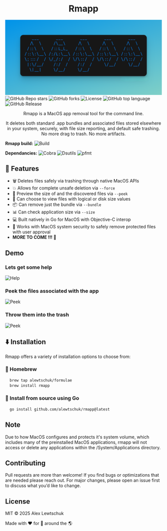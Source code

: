 
<h1 align="center">Rmapp</h1>
<p align="center">
  
![ascii.png](/readme-files/ascii.png)
![GitHub Repo stars](https://img.shields.io/github/stars/alewtschuk/rmapp?style=for-the-badge)
![GitHub forks](https://img.shields.io/github/forks/alewtschuk/rmapp?style=for-the-badge)
![License](https://img.shields.io/badge/MIT%20-%20license?style=for-the-badge&label=license)
![GitHub top language](https://img.shields.io/github/languages/top/alewtschuk/rmapp?style=for-the-badge&logo=go&logoColor=white&logoSize=auto&label=%20)
![GitHub Release](https://img.shields.io/github/v/release/alewtschuk/rmapp?style=for-the-badge)

</p>


<p align="center">
Rmapp is a MacOS app removal tool for the command line.
</p>

<p align="center">
It deletes both standard .app bundles and associated files stored elsewhere
in your system, securely, with file size reporting, and default safe trashing. No more drag to trash. No more artifacts.
</p>

**Rmapp build:** ![Build](https://github.com/alewtschuk/rmapp/actions/workflows/build.yml/badge.svg)

**Dependancies:** ![Cobra](https://img.shields.io/badge/passing%20-%20passing?style=flat&logo=github&logoColor=%23969DA4&label=cobra) ![Dsutils](https://github.com/alewtschuk/dsutils/actions/workflows/dsutils.yml/badge.svg) ![pfmt](https://github.com/alewtschuk/pfmt/actions/workflows/pfmt.yml/badge.svg)



## 🚀 Features

- 🗑️ Deletes files safely via trashing through native MacOS APIs
- 💥 Allows for complete unsafe deletion via `--force`
- 📂 Preview the size of and the discovered files via `--peek`
- 💾 Can choose to view files with logical or disk size values
- 📦 Can remove just the bundle via `--bundle`
- 📊 Can check application size via `--size`
- 💻 Built natively in Go for MacOS with Objective-C interop
- 🔐 Works with MacOS system security to safely remove protected files with user approval
- **MORE TO COME !!! 🎉**

## Demo
### Lets get some help
![Help](/readme-files/help.png)

### Peek the files associated with the app
![Peek](/readme-files/peek.png)

### Throw them into the trash
![Peek](/readme-files/trash.png)


## ⬇️ Installation

Rmapp offers a variety of installation options to choose from: 

### 🍺 Homebrew
```bash
  brew tap alewtschuk/formulae
  brew install rmapp
```
### 🔗 Install from source using Go
```bash
  go install github.com/alewtschuk/rmapp@latest
```

## Note
Due to how MacOS configures and protects it's system volume, which includes many of the preinstalled MacOS applications, rmapp will not access or delete any applications within the /System/Applications directory.  

## Contributing

Pull requests are more than welcome! If you find bugs or optimizations that are needed please reach out. For major changes, please open an issue first to discuss what you’d like to change. 

## License
MIT © 2025 Alex Lewtschuk

Made with ❤️ for 👫 around the 🌎
